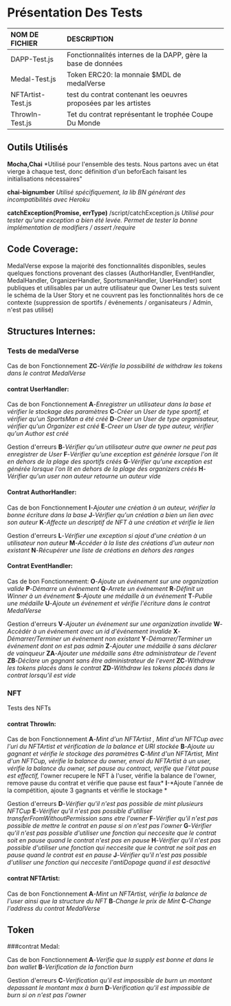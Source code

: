 # Présentation Des Tests
   
   
|NOM DE FICHIER|DESCRIPTION|
|:---|:---|
|DAPP-Test.js|Fonctionnalités internes de la DAPP, gère la base de données|
|Medal-Test.js|Token ERC20: la monnaie $MDL de medalVerse|
|NFTArtist-Test.js|test du contrat contenant les oeuvres proposées par les artistes|
|ThrowIn-Test.js|Tet du contrat représentant le trophée Coupe Du Monde|
   
   
## Outils Utilisés
   
   
**Mocha,Chai**
*Utilisé pour l'ensemble des tests.
Nous partons avec un état vierge à chaque test, donc définition d'un beforEach faisant les initialisations nécessaires"

**chai-bignumber**
*Utilisé spécifiquement, la lib BN générant des incompatibilités avec Heroku*

**catchException(Promise, errType)**  /script/catchException.js
*Utilisé pour tester qu'une exception a bien été levée. Permet de tester la bonne implémentation de modifiers / assert /require*


## Code Coverage:

MedalVerse expose la majorité des fonctionnalités disponibles, seules quelques fonctions provenant des classes (AuthorHandler, EventHandler, MedalHandler, OrganizerHandler, SportsmanHandler, UserHandler) sont publiques et utilisables par un autre utilisateur que Owner
Les tests suivent le schéma de la User Story et ne couvrent pas les fonctionnalités hors de ce contexte  (suppression de sportifs / événements / organisateurs / Admin, n'est pas utilisé)


## Structures Internes:
   
### Tests de medalVerse
   
Cas de bon Fonctionnement
  **ZC**-*Vérifie la possibilité de withdraw les tokens dans le contrat MedalVerse*
   
#### contrat UserHandler:
   
Cas de bon Fonctionnement
  **A**-*Enregistrer un utilisateur dans la base et vérifier le stockage des paramètres*
  **C**-*Créer un User de type sportif, et vérifier qu'un SportsMan a été créé*
  **D**-*Creer un User de type organisateur, vérifier qu'un Organizer est créé*
  **E**-*Creer un User de type auteur, vérifier qu'un Author est créé*
   
Gestion d'erreurs
  **B**-*Vérifier qu'un utilisateur autre que owner ne peut pas enregistrer de User*
  **F**-*Vérifier qu'une exception est générée lorsque l'on lit en dehors de la plage des sportifs créés*
  **G**-*Vérifier qu'une exception est générée lorsque l'on lit en dehors de la plage des organizers créés*
  **H**-*Vérifier qu'un user non auteur retourne un auteur vide*
   
#### Contrat AuthorHandler:
   
Cas de bon Fonctionnement
  **I**-*Ajouter une création à un auteur, vérifier la bonne écriture dans la base*
  **J**-*Vérifier qu'un création a bien un lien avec son auteur*
  **K**-*Affecte un descriptif de NFT à une création et vérifie le lien*
   
Gestion d'erreurs
  **L**-*Vérifier une exception si ajout d'une création à un utilisateur non auteur*
  **M**-*Accéder à la liste des créations d'un auteur non existant*
  **N**-*Récupérer une liste de créations en dehors des ranges*
   
#### Contrat EventHandler:
   
Cas de bon Fonctionnement:
  **O**-*Ajoute un événement sur une organization valide*
  **P**-*Démarre un événement*
  **Q**-*Arrete un événement*
  **R**-*Définit un Winner à un événement*
  **S**-*Ajoute une médaille à un événement*
  **T**-*Publie une médaille*
  **U**-*Ajoute un événement et vérifie l'écriture dans le contrat MedalVerse*
   
Gestion d'erreurs
  **V**-*Ajouter un événement sur une organization invalide*
  **W**-*Accèdér à un événement avec un id d'événement invalide*
  **X**-*Démarrer/Terminer un événement non existant*
  **Y**-*Démarrer/Terminer un événement dont on est pas admin*
  **Z**-*Ajouter une médaille à sans déclarer de vainqueur*
  **ZA**-*Ajouter une médaille sans être administrateur de l'event*
  **ZB**-*Déclare un gagnant sans être administrateur de l'event*
  **ZC**-*Withdraw les tokens placés dans le contrat*
  **ZD**-*Withdraw les tokens placés dans le contrat lorsqu'il est vide*
     
   
### NFT
   
Tests des NFTs
   
#### contrat ThrowIn: 
   
Cas de bon Fonctionnement
  **A**-*Mint d'un NFTArtist , Mint d'un NFTCup avec l'uri du NFTArtist et vérification de la balance et URI stockée*
  **B**-*Ajoute uu gagnant et vérifie le stockage des paramètres*
  **C**-*Mint d'un NFTArtist, Mint d'un NFTCup, vérifie la balance du owner, envoi du NFTArtist à un user, vérifie la balance du owner, set pause au contract, verifie que l'état pause est effectif,*
    l'owner recupere le NFT à l'user, vérifie la balance de l'owner, remove pause du contrat et vérifie que pause est faux*
  **I**-*Ajoute l'année de la compétition, ajoute 3 gagnants et vérifie le stockage *
   
   
Gestion d'erreurs
  **D**-*Vérifier qu'il n'est pas possible de mint plusieurs NFTCup*
  **E**-*Vérifier qu'il n'est pas possible d'utiliser transferFromWithoutPermission sans etre l'owner*
  **F**-*Vérifier qu'il n'est pas possible de mettre le contrat en pause si on n'est pas l'owner*
  **G**-*Vérifier qu'il n'est pas possible d'utiliser une fonction qui neccesite que le contrat soit en pause quand le contrat n'est pas en pause*
  **H**-*Vérifier qu'il n'est pas possible d'utiliser une fonction qui neccesite que le contrat ne soit pas en pause quand le contrat est en pause*
  **J**-*Vérifier qu'il n'est pas possible d'utiliser une fonction qui neccesite l'antiDopage quand il est desactivé*
   
#### contrat NFTArtist:
   
Cas de bon Fonctionnement
  **A**-*Mint un NFTArtist, vérifie la balance de l'user ainsi que la structure du NFT*
  **B**-*Change le prix de Mint*
  **C**-*Change l'address du contrat MedalVerse*
   
   
   
## Token
   
   
###contrat Medal:
   
Cas de bon Fonctionnement
  **A**-*Verifie que la supply est bonne et dans le bon wallet*
  **B**-*Verification de la fonction burn*
   
Gestion d'erreurs
  **C**-*Verification qu'il est impossible de burn un montant depassant le montant max à burn*
  **D**-*Verification qu'il est impossible de burn si on n'est pas l'owner*
 
